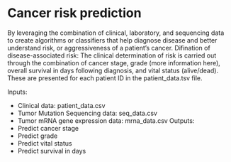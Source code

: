 # Cancer risk prediction

By leveraging the combination of clinical, laboratory, and sequencing data to create algorithms or classifiers that help diagnose disease and better understand risk, or aggressiveness of a patient’s cancer. 
Difination of disease-associated risk: The clinical determination of risk is carried out through the combination of cancer stage, grade (more information here), overall survival in days following diagnosis, and vital status (alive/dead). These are presented for each patient ID in the patient_data.tsv file.

Inputs:
* Clinical data: patient_data.csv
* Tumor Mutation Sequencing data: seq_data.csv
* Tumor mRNA gene expression data: mrna_data.csv
Outputs:
* Predict cancer stage
* Predict grade
* Predict vital status
* Predict survival in days
